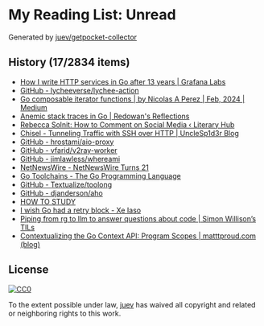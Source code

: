 # My Reading List: Unread

Generated by [juev/getpocket-collector](https://github.com/juev/getpocket-collector)

## History (17/2834 items)

- [How I write HTTP services in Go after 13 years | Grafana Labs](https://grafana.com/blog/2024/02/09/how-i-write-http-services-in-go-after-13-years/)
- [GitHub - lycheeverse/lychee-action](https://github.com/lycheeverse/lychee-action)
- [Go composable iterator functions | by Nicolas A Perez | Feb, 2024 | Medium](https://medium.com/@anicolaspp/i-dont-know-yet-bf5a62a637dd)
- [Anemic stack traces in Go | Redowan's Reflections](https://rednafi.com/go/anemic_stack_traces/)
- [Rebecca Solnit: How to Comment on Social Media ‹ Literary Hub](https://lithub.com/rebecca-solnit-how-to-comment-on-social-media)
- [Chisel - Tunneling Traffic with SSH over HTTP | UncleSp1d3r Blog](https://unclesp1d3r.github.io/posts/2023/02/chisel-tunneling-traffic-with-ssh-over-http/)
- [GitHub - hrostami/aio-proxy](https://github.com/hrostami/aio-proxy)
- [GitHub - vfarid/v2ray-worker](https://github.com/vfarid/v2ray-worker)
- [GitHub - jimlawless/whereami](https://github.com/jimlawless/whereami)
- [NetNewsWire - NetNewsWire Turns 21](https://netnewswire.blog/2024/02/11/netnewswire-turns.html)
- [Go Toolchains - The Go Programming Language](https://tip.golang.org/doc/toolchain)
- [GitHub - Textualize/toolong](https://github.com/Textualize/toolong)
- [GitHub - djanderson/aho](https://github.com/djanderson/aho)
- [HOW TO STUDY](https://cse.buffalo.edu/~rapaport/howtostudy.html)
- [I wish Go had a retry block - Xe Iaso](https://xeiaso.net/blog/2024/retry-block/)
- [Piping from rg to llm to answer questions about code | Simon Willison’s TILs](https://til.simonwillison.net/llms/rg-pipe-llm-trick)
- [Contextualizing the Go Context API: Program Scopes | matttproud.com (blog)](https://matttproud.com/blog/posts/contextualizing-context-scopes.html)

## License

[![CC0](https://mirrors.creativecommons.org/presskit/buttons/88x31/svg/cc-zero.svg)](https://creativecommons.org/publicdomain/zero/1.0/)

To the extent possible under law, [juev](https://github.com/juev) has waived all copyright and related or neighboring rights to this work.
